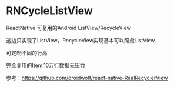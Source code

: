 # RNCycleListView
ReactNative 可复用的Android ListView/RecycleView

这边只实现了ListView，RecycleView实现基本可以照搬ListView

可定制不同的行高

完全复用的Item,10万行数据无压力



参考：https://github.com/droidwolf/react-native-RealRecyclerView
